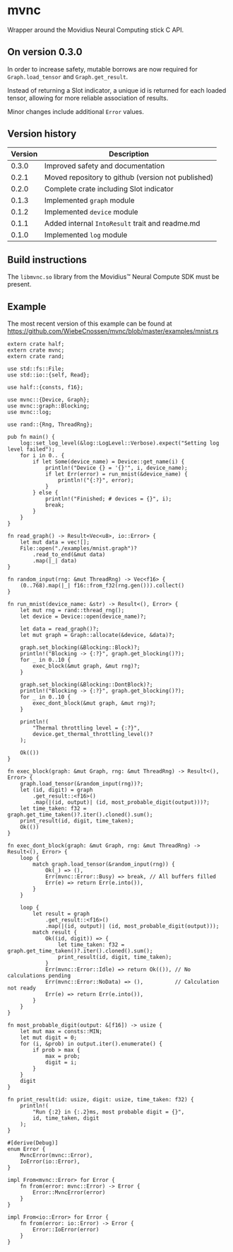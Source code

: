 # mvnc

Wrapper around the Movidius Neural Computing stick C API.

## On version 0.3.0

In order to increase safety, mutable borrows are now required for
`Graph.load_tensor` and `Graph.get_result`.

Instead of returning a Slot indicator, a unique id is returned for each loaded
tensor, allowing for more reliable association of results.

Minor changes include additional `Error` values.

## Version history

Version | Description
------- | --------------------------------------------------
0.3.0   | Improved safety and documentation
0.2.1   | Moved repository to github (version not published)
0.2.0   | Complete crate including Slot indicator
0.1.3   | Implemented `graph` module
0.1.2   | Implemented `device` module
0.1.1   | Added internal `IntoResult` trait and readme.md
0.1.0   | Implemented `log` module

## Build instructions

The `libmvnc.so` library from the Movidius™ Neural Compute SDK must be present.

## Example

The most recent version of this example can be found at https://github.com/WiebeCnossen/mvnc/blob/master/examples/mnist.rs

```
extern crate half;
extern crate mvnc;
extern crate rand;

use std::fs::File;
use std::io::{self, Read};

use half::{consts, f16};

use mvnc::{Device, Graph};
use mvnc::graph::Blocking;
use mvnc::log;

use rand::{Rng, ThreadRng};

pub fn main() {
    log::set_log_level(&log::LogLevel::Verbose).expect("Setting log level failed");
    for i in 0.. {
        if let Some(device_name) = Device::get_name(i) {
            println!("Device {} = '{}'", i, device_name);
            if let Err(error) = run_mnist(&device_name) {
                println!("{:?}", error);
            }
        } else {
            println!("Finished; # devices = {}", i);
            break;
        }
    }
}

fn read_graph() -> Result<Vec<u8>, io::Error> {
    let mut data = vec![];
    File::open("./examples/mnist.graph")?
        .read_to_end(&mut data)
        .map(|_| data)
}

fn random_input(rng: &mut ThreadRng) -> Vec<f16> {
    (0..768).map(|_| f16::from_f32(rng.gen())).collect()
}

fn run_mnist(device_name: &str) -> Result<(), Error> {
    let mut rng = rand::thread_rng();
    let device = Device::open(device_name)?;

    let data = read_graph()?;
    let mut graph = Graph::allocate(&device, &data)?;

    graph.set_blocking(&Blocking::Block)?;
    println!("Blocking -> {:?}", graph.get_blocking()?);
    for _ in 0..10 {
        exec_block(&mut graph, &mut rng)?;
    }

    graph.set_blocking(&Blocking::DontBlock)?;
    println!("Blocking -> {:?}", graph.get_blocking()?);
    for _ in 0..10 {
        exec_dont_block(&mut graph, &mut rng)?;
    }

    println!(
        "Thermal throttling level = {:?}",
        device.get_thermal_throttling_level()?
    );

    Ok(())
}

fn exec_block(graph: &mut Graph, rng: &mut ThreadRng) -> Result<(), Error> {
    graph.load_tensor(&random_input(rng))?;
    let (id, digit) = graph
        .get_result::<f16>()
        .map(|(id, output)| (id, most_probable_digit(output)))?;
    let time_taken: f32 = graph.get_time_taken()?.iter().cloned().sum();
    print_result(id, digit, time_taken);
    Ok(())
}

fn exec_dont_block(graph: &mut Graph, rng: &mut ThreadRng) -> Result<(), Error> {
    loop {
        match graph.load_tensor(&random_input(rng)) {
            Ok(_) => (),
            Err(mvnc::Error::Busy) => break, // All buffers filled
            Err(e) => return Err(e.into()),
        }
    }

    loop {
        let result = graph
            .get_result::<f16>()
            .map(|(id, output)| (id, most_probable_digit(output)));
        match result {
            Ok((id, digit)) => {
                let time_taken: f32 = graph.get_time_taken()?.iter().cloned().sum();
                print_result(id, digit, time_taken);
            }
            Err(mvnc::Error::Idle) => return Ok(()), // No calculations pending
            Err(mvnc::Error::NoData) => (),          // Calculation not ready
            Err(e) => return Err(e.into()),
        }
    }
}

fn most_probable_digit(output: &[f16]) -> usize {
    let mut max = consts::MIN;
    let mut digit = 0;
    for (i, &prob) in output.iter().enumerate() {
        if prob > max {
            max = prob;
            digit = i;
        }
    }
    digit
}

fn print_result(id: usize, digit: usize, time_taken: f32) {
    println!(
        "Run {:2} in {:.2}ms, most probable digit = {}",
        id, time_taken, digit
    );
}

#[derive(Debug)]
enum Error {
    MvncError(mvnc::Error),
    IoError(io::Error),
}

impl From<mvnc::Error> for Error {
    fn from(error: mvnc::Error) -> Error {
        Error::MvncError(error)
    }
}

impl From<io::Error> for Error {
    fn from(error: io::Error) -> Error {
        Error::IoError(error)
    }
}
```
